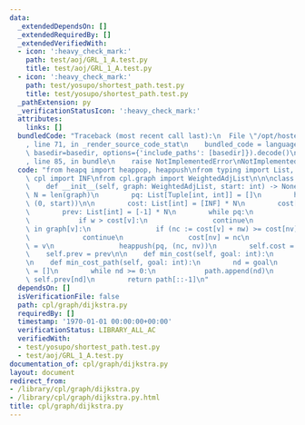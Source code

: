 ```yaml
---
data:
  _extendedDependsOn: []
  _extendedRequiredBy: []
  _extendedVerifiedWith:
  - icon: ':heavy_check_mark:'
    path: test/aoj/GRL_1_A.test.py
    title: test/aoj/GRL_1_A.test.py
  - icon: ':heavy_check_mark:'
    path: test/yosupo/shortest_path.test.py
    title: test/yosupo/shortest_path.test.py
  _pathExtension: py
  _verificationStatusIcon: ':heavy_check_mark:'
  attributes:
    links: []
  bundledCode: "Traceback (most recent call last):\n  File \"/opt/hostedtoolcache/Python/3.9.0/x64/lib/python3.9/site-packages/onlinejudge_verify/documentation/build.py\"\
    , line 71, in _render_source_code_stat\n    bundled_code = language.bundle(stat.path,\
    \ basedir=basedir, options={'include_paths': [basedir]}).decode()\n  File \"/opt/hostedtoolcache/Python/3.9.0/x64/lib/python3.9/site-packages/onlinejudge_verify/languages/python.py\"\
    , line 85, in bundle\n    raise NotImplementedError\nNotImplementedError\n"
  code: "from heapq import heappop, heappush\nfrom typing import List, Tuple\n\nfrom\
    \ cpl import INF\nfrom cpl.graph import WeightedAdjList\n\n\nclass Dijkstra:\n\
    \    def __init__(self, graph: WeightedAdjList, start: int) -> None:\n       \
    \ N = len(graph)\n        pq: List[Tuple[int, int]] = []\n        heappush(pq,\
    \ (0, start))\n\n        cost: List[int] = [INF] * N\n        cost[start] = 0\n\
    \        prev: List[int] = [-1] * N\n        while pq:\n            w, v = heappop(pq)\n\
    \            if w > cost[v]:\n                continue\n            for nv, nw\
    \ in graph[v]:\n                if (nc := cost[v] + nw) >= cost[nv]:\n       \
    \             continue\n                cost[nv] = nc\n                prev[nv]\
    \ = v\n                heappush(pq, (nc, nv))\n        self.cost = cost\n    \
    \    self.prev = prev\n\n    def min_cost(self, goal: int):\n        return self.cost[goal]\n\
    \n    def min_cost_path(self, goal: int):\n        nd = goal\n        path: List[int]\
    \ = []\n        while nd >= 0:\n            path.append(nd)\n            nd =\
    \ self.prev[nd]\n        return path[::-1]\n"
  dependsOn: []
  isVerificationFile: false
  path: cpl/graph/dijkstra.py
  requiredBy: []
  timestamp: '1970-01-01 00:00:00+00:00'
  verificationStatus: LIBRARY_ALL_AC
  verifiedWith:
  - test/yosupo/shortest_path.test.py
  - test/aoj/GRL_1_A.test.py
documentation_of: cpl/graph/dijkstra.py
layout: document
redirect_from:
- /library/cpl/graph/dijkstra.py
- /library/cpl/graph/dijkstra.py.html
title: cpl/graph/dijkstra.py
---
```

